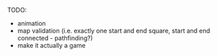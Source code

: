TODO:

* animation
* map validation (i.e. exactly one start and end square, start and end connected - pathfinding?)
* make it actually a game
